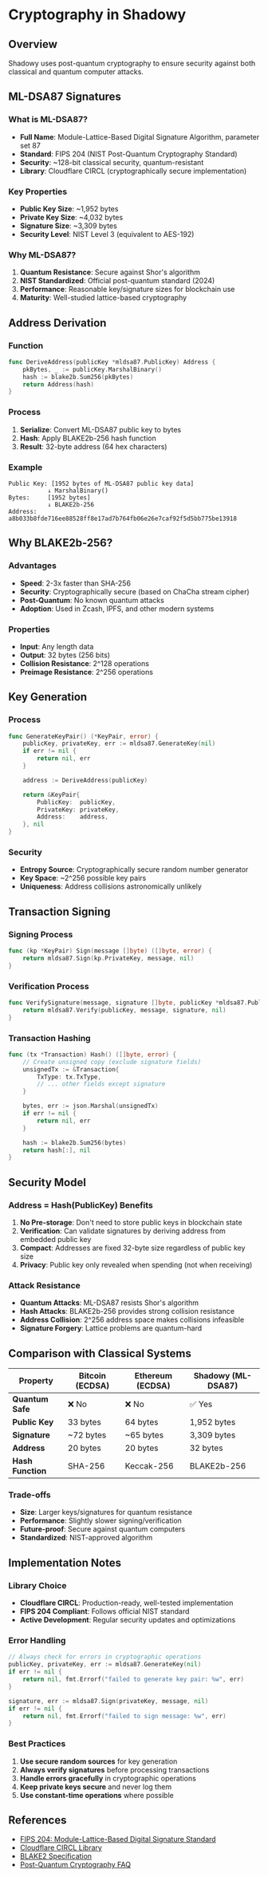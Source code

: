 # Cryptography in Shadowy

## Overview

Shadowy uses post-quantum cryptography to ensure security against both classical and quantum computer attacks.

## ML-DSA87 Signatures

### What is ML-DSA87?
- **Full Name**: Module-Lattice-Based Digital Signature Algorithm, parameter set 87
- **Standard**: FIPS 204 (NIST Post-Quantum Cryptography Standard)
- **Security**: ~128-bit classical security, quantum-resistant
- **Library**: Cloudflare CIRCL (cryptographically secure implementation)

### Key Properties
- **Public Key Size**: ~1,952 bytes
- **Private Key Size**: ~4,032 bytes
- **Signature Size**: ~3,309 bytes
- **Security Level**: NIST Level 3 (equivalent to AES-192)

### Why ML-DSA87?
1. **Quantum Resistance**: Secure against Shor's algorithm
2. **NIST Standardized**: Official post-quantum standard (2024)
3. **Performance**: Reasonable key/signature sizes for blockchain use
4. **Maturity**: Well-studied lattice-based cryptography

## Address Derivation

### Function
```go
func DeriveAddress(publicKey *mldsa87.PublicKey) Address {
    pkBytes, _ := publicKey.MarshalBinary()
    hash := blake2b.Sum256(pkBytes)
    return Address(hash)
}
```

### Process
1. **Serialize**: Convert ML-DSA87 public key to bytes
2. **Hash**: Apply BLAKE2b-256 hash function
3. **Result**: 32-byte address (64 hex characters)

### Example
```
Public Key: [1952 bytes of ML-DSA87 public key data]
           ↓ MarshalBinary()
Bytes:     [1952 bytes]
           ↓ BLAKE2b-256
Address:   a8b033b8fde716ee88528ff8e17ad7b764fb06e26e7caf92f5d5bb775be13918
```

## Why BLAKE2b-256?

### Advantages
- **Speed**: 2-3x faster than SHA-256
- **Security**: Cryptographically secure (based on ChaCha stream cipher)
- **Post-Quantum**: No known quantum attacks
- **Adoption**: Used in Zcash, IPFS, and other modern systems

### Properties
- **Input**: Any length data
- **Output**: 32 bytes (256 bits)
- **Collision Resistance**: 2^128 operations
- **Preimage Resistance**: 2^256 operations

## Key Generation

### Process
```go
func GenerateKeyPair() (*KeyPair, error) {
    publicKey, privateKey, err := mldsa87.GenerateKey(nil)
    if err != nil {
        return nil, err
    }

    address := DeriveAddress(publicKey)

    return &KeyPair{
        PublicKey:  publicKey,
        PrivateKey: privateKey,
        Address:    address,
    }, nil
}
```

### Security
- **Entropy Source**: Cryptographically secure random number generator
- **Key Space**: ~2^256 possible key pairs
- **Uniqueness**: Address collisions astronomically unlikely

## Transaction Signing

### Signing Process
```go
func (kp *KeyPair) Sign(message []byte) ([]byte, error) {
    return mldsa87.Sign(kp.PrivateKey, message, nil)
}
```

### Verification Process
```go
func VerifySignature(message, signature []byte, publicKey *mldsa87.PublicKey) bool {
    return mldsa87.Verify(publicKey, message, signature, nil)
}
```

### Transaction Hashing
```go
func (tx *Transaction) Hash() ([]byte, error) {
    // Create unsigned copy (exclude signature fields)
    unsignedTx := &Transaction{
        TxType: tx.TxType,
        // ... other fields except signature
    }

    bytes, err := json.Marshal(unsignedTx)
    if err != nil {
        return nil, err
    }

    hash := blake2b.Sum256(bytes)
    return hash[:], nil
}
```

## Security Model

### Address = Hash(PublicKey) Benefits
1. **No Pre-storage**: Don't need to store public keys in blockchain state
2. **Verification**: Can validate signatures by deriving address from embedded public key
3. **Compact**: Addresses are fixed 32-byte size regardless of public key size
4. **Privacy**: Public key only revealed when spending (not when receiving)

### Attack Resistance
- **Quantum Attacks**: ML-DSA87 resists Shor's algorithm
- **Hash Attacks**: BLAKE2b-256 provides strong collision resistance
- **Address Collision**: 2^256 address space makes collisions infeasible
- **Signature Forgery**: Lattice problems are quantum-hard

## Comparison with Classical Systems

| Property | Bitcoin (ECDSA) | Ethereum (ECDSA) | Shadowy (ML-DSA87) |
|----------|----------------|------------------|-------------------|
| **Quantum Safe** | ❌ No | ❌ No | ✅ Yes |
| **Public Key** | 33 bytes | 64 bytes | 1,952 bytes |
| **Signature** | ~72 bytes | ~65 bytes | 3,309 bytes |
| **Address** | 20 bytes | 20 bytes | 32 bytes |
| **Hash Function** | SHA-256 | Keccak-256 | BLAKE2b-256 |

### Trade-offs
- **Size**: Larger keys/signatures for quantum resistance
- **Performance**: Slightly slower signing/verification
- **Future-proof**: Secure against quantum computers
- **Standardized**: NIST-approved algorithm

## Implementation Notes

### Library Choice
- **Cloudflare CIRCL**: Production-ready, well-tested implementation
- **FIPS 204 Compliant**: Follows official NIST standard
- **Active Development**: Regular security updates and optimizations

### Error Handling
```go
// Always check for errors in cryptographic operations
publicKey, privateKey, err := mldsa87.GenerateKey(nil)
if err != nil {
    return nil, fmt.Errorf("failed to generate key pair: %w", err)
}

signature, err := mldsa87.Sign(privateKey, message, nil)
if err != nil {
    return nil, fmt.Errorf("failed to sign message: %w", err)
}
```

### Best Practices
1. **Use secure random sources** for key generation
2. **Always verify signatures** before processing transactions
3. **Handle errors gracefully** in cryptographic operations
4. **Keep private keys secure** and never log them
5. **Use constant-time operations** where possible

## References

- [FIPS 204: Module-Lattice-Based Digital Signature Standard](https://csrc.nist.gov/pubs/fips/204/final)
- [Cloudflare CIRCL Library](https://github.com/cloudflare/circl)
- [BLAKE2 Specification](https://tools.ietf.org/html/rfc7693)
- [Post-Quantum Cryptography FAQ](https://csrc.nist.gov/projects/post-quantum-cryptography/faqs)